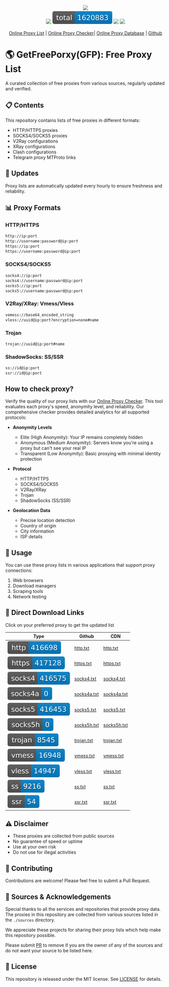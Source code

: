 <p align="center">
  <img src="https://img.shields.io/badge/Updated_Every_30_Minutes-passing-success">  
  <br>
  <img src="https://img.shields.io/website/https/getfreeproxy.com.svg">
  <img src="./list/total.svg">
  <img src="https://img.shields.io/github/last-commit/gfpcom/free-proxy-list.svg">
  <img src="https://img.shields.io/github/license/gfpcom/free-proxy-list.svg">
  
  <br>
  <br>
  <a href="https://getfreeproxy.com" title="free online proxy list">Online Proxy List</a> | <a href="https://getfreeproxy.com/checker" title="free online proxy checker">Online Proxy Checker</a>| <a href="https://getfreeproxy.com/db" title="free onine proxy database">Online Proxy Database</a> | <a href="https://github.com/gfpcom/free-proxy-list">Github</a>
  <br>
</p>

# 🌎 GetFreePorxy(GFP): Free Proxy List

A curated collection of free proxies from various sources, regularly updated and verified.

## 📋 Contents

This repository contains lists of free proxies in different formats:

- HTTP/HTTPS proxies
- SOCKS4/SOCKS5 proxies
- V2Ray configurations
- XRay configurations
- Clash configurations
- Telegram proxy MTProto links

## 🔄 Updates

Proxy lists are automatically updated every hourly to ensure freshness and reliability.

## 📊 Proxy Formats

### HTTP/HTTPS
```
http://ip:port
http://username:password@ip:port
https://ip:port
https://username:password@ip:port
```

### SOCKS4/SOCKS5
```
socks4://ip:port
socks4://username:password@ip:port
socks5://ip:port
socks5://username:password@ip:port
```

### V2Ray/XRay: Vmess/Vless
```
vemess://base64_encoded_string
vless://uuid@ip:port?encryption=none#name
```

### Trojan
```
trojan://uuid@ip:port#name
```

### ShadowSocks: SS/SSR
```
ss://id@ip:port
ssr://id@ip:port
```

## How to check proxy?
Verify the quality of our proxy lists with our [Online Proxy Checker](https://getfreeproxy.com/checker). This tool evaluates each proxy's speed, anonymity level, and reliability. Our comprehensive checker provides detailed analytics for all supported protocols:

- **Anonymity Levels**
  - Elite (High Anonymity): Your IP remains completely hidden
  - Anonymous (Medium Anonymity): Servers know you're using a proxy but can't see your real IP
  - Transparent (Low Anonymity): Basic proxying with minimal identity protection
  
- **Protocol**
  - HTTP/HTTPS
  - SOCKS4/SOCKS5
  - V2Ray/XRay
  - Trojan
  - ShadowSocks (SS/SSR)
  
- **Geolocation Data**
  - Precise location detection
  - Country of origin
  - City information
  - ISP details

## 🚀 Usage

You can use these proxy lists in various applications that support proxy connections:

1. Web browsers
2. Download managers
3. Scraping tools
4. Network testing

## 🔗 Direct Download Links
Click on your preferred proxy to get the updated list

|Type|Github|CDN|
|----|-----|-----|
|<img src="./list/http.svg">|[http.txt](https://raw.githubusercontent.com/gfpcom/free-proxy-list/main/list/http.txt)|[http.txt](https://cdn.jsdelivr.net/gh/gfpcom/free-proxy-list@main/list/http.txt)|
|<img src="./list/https.svg">|[https.txt](https://raw.githubusercontent.com/gfpcom/free-proxy-list/main/list/https.txt)|[https.txt](https://cdn.jsdelivr.net/gh/gfpcom/free-proxy-list@main/list/https.txt)|
|<img src="./list/socks4.svg">|[socks4.txt](https://raw.githubusercontent.com/gfpcom/free-proxy-list/main/list/socks4.txt)|[socks4.txt](https://cdn.jsdelivr.net/gh/gfpcom/free-proxy-list@main/list/socks4.txt)|
|<img src="./list/socks4a.svg">|[socks4a.txt](https://raw.githubusercontent.com/gfpcom/free-proxy-list/main/list/socks4a.txt)|[socks4a.txt](https://cdn.jsdelivr.net/gh/gfpcom/free-proxy-list@main/list/socks4a.txt)|
|<img src="./list/socks5.svg">|[socks5.txt](https://raw.githubusercontent.com/gfpcom/free-proxy-list/main/list/socks5.txt)|[socks5.txt](https://cdn.jsdelivr.net/gh/gfpcom/free-proxy-list@main/list/socks5.txt)|
|<img src="./list/socks5h.svg">|[socks5h.txt](https://raw.githubusercontent.com/gfpcom/free-proxy-list/main/list/socks5h.txt)|[socks5h.txt](https://cdn.jsdelivr.net/gh/gfpcom/free-proxy-list@main/list/socks5h.txt)|
|<img src="./list/trojan.svg">|[trojan.txt](https://raw.githubusercontent.com/gfpcom/free-proxy-list/main/list/trojan.txt)|[trojan.txt](https://cdn.jsdelivr.net/gh/gfpcom/free-proxy-list@main/list/trojan.txt)|
|<img src="./list/vmess.svg">|[vmess.txt](https://raw.githubusercontent.com/gfpcom/free-proxy-list/main/list/vmess.txt)|[vmess.txt](https://cdn.jsdelivr.net/gh/gfpcom/free-proxy-list@main/list/vmess.txt)|
|<img src="./list/vless.svg">|[vless.txt](https://raw.githubusercontent.com/gfpcom/free-proxy-list/main/list/vless.txt)|[vless.txt](https://cdn.jsdelivr.net/gh/gfpcom/free-proxy-list@main/list/vless.txt)|
|<img src="./list/ss.svg">|[ss.txt](https://raw.githubusercontent.com/gfpcom/free-proxy-list/main/list/ss.txt)|[ss.txt](https://cdn.jsdelivr.net/gh/gfpcom/free-proxy-list@main/list/ss.txt)|
|<img src="./list/ssr.svg">|[ssr.txt](https://raw.githubusercontent.com/gfpcom/free-proxy-list/main/list/ssr.txt)|[ssr.txt](https://cdn.jsdelivr.net/gh/gfpcom/free-proxy-list@main/list/ssr.txt)|

## ⚠️ Disclaimer

- These proxies are collected from public sources
- No guarantee of speed or uptime
- Use at your own risk
- Do not use for illegal activities

## 🤝 Contributing

Contributions are welcome! Please feel free to submit a Pull Request.

## 🙏 Sources & Acknowledgements

Special thanks to all the services and repositories that provide proxy data. The proxies in this repository are collected from various sources listed in the `./sources` directory.

We appreciate these projects for sharing their proxy lists which help make this repository possible.

Please submit [PR](https://github.com/gfpcom/free-proxy-list/pulls) to remove if you are the owner of any of the sources and do not want your source to be listed here.

## 📝 License

This repository is released under the MIT license. See [LICENSE](LICENSE) for details.

